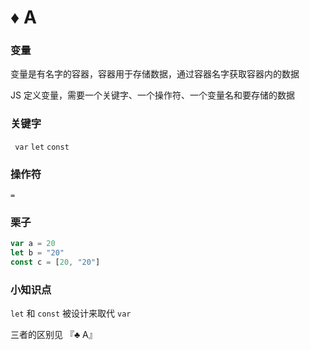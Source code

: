 # ♦️ A 

### 变量

变量是有名字的容器，容器用于存储数据，通过容器名字获取容器内的数据

JS 定义变量，需要一个关键字、一个操作符、一个变量名和要存储的数据


### 关键字

```	var``` ```let``` ```const``` 

### 操作符

```=```

### 栗子

```js
var a = 20
let b = "20"
const c = [20, "20"]	
```

### 小知识点

```let``` 和 ```const``` 被设计来取代 ```var```

三者的区别见 『♣️ A』

